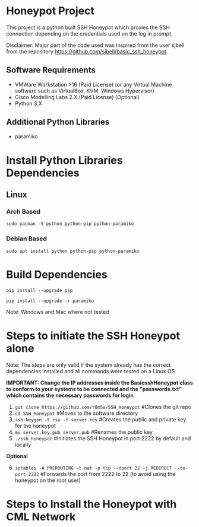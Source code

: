 # Honeypot Project
This project is a python built SSH Honeypot which proxies the SSH connection depending on the credentials used on the log in prompt.

Disclaimer: Major part of the code used was inspired from the user sjbell from the repository https://github.com/sjbell/basic_ssh_honeypot 

## Software Requirements
- VMWare Workstation >16 (Paid License) (or any Virtual Machine software such as VirtualBox, KVM, Windows Hypervisor)
- Cisco Modelling Labs 2.X (Paid License) (Optional)
- Python 3.X

## Additional Python Libraries
- paramiko

# Install Python Libraries Dependencies
## Linux
### Arch Based
`sudo pacman -S python python-pip python-paramiko`

### Debian Based
`sudo apt install python python-pip python-paramiko`

# Build Dependencies
`pip install --upgrade pip`

`pip install --upgrade -r paramiko`

Note: Windows and Mac where not tested

# Steps to initiate the SSH Honeypot alone

Note: The steps are only valid if the system already has the correct dependencies installed and all commands were tested on a Linux OS

**IMPORTANT: Change the IP addresses inside the BasicsshHoneypot class to conform to your systems to be connected and the "passwords.txt" which contains the necessary passwords for login**

1. `git clone https://github.com/r0m5s/SSH_Honeypot`                              #Clones the git repo
2. `cd SSH_Honeypot`                                                              #Moves to the software directory
3. `ssh-keygen -t rsa -f server.key`                                              #Creates the public and private key for the honeypot
4. `mv server.key.pub server.pub`                                                 #Renames the public key 
5. `./ssh_honeypot`                                                               #Initiates the SSH Honeypot in port 2222 by default and locally 

**Optional**

6. `iptables -A PREROUTING -t nat -p tcp --dport 22 -j REDIRECT --to-port 2222`   #Forwards the port from 2222 to 22 (to avoid using the honeypot on the root user) 

# Steps to Install the Honeypot with CML Network

